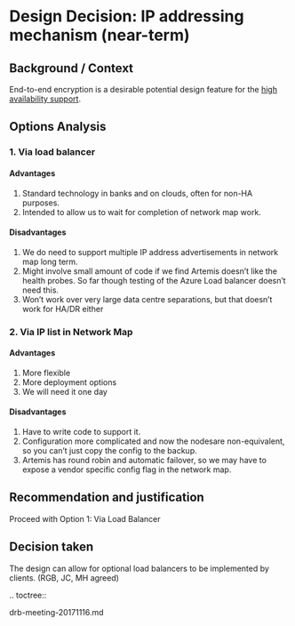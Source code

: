 # Design Decision: IP addressing mechanism (near-term)

## Background / Context

End-to-end encryption is a desirable potential design feature for the [high availability support](design).

## Options Analysis

### 1. Via load balancer

#### Advantages

1.    Standard technology in banks and on clouds, often for non-HA purposes.
2.    Intended to allow us to wait for completion of network map work.

#### Disadvantages

1.    We do need to support multiple IP address advertisements in network map long term.
2.    Might involve small amount of code if we find Artemis doesn’t like the health probes. So far though testing of the Azure Load balancer doesn’t need this.
3.    Won’t work over very large data centre separations, but that doesn’t work for HA/DR either

### 2. Via IP list in Network Map

#### Advantages

1. More flexible
2. More deployment options
3. We will need it one day

#### Disadvantages

1. Have to write code to support it.
2. Configuration more complicated and now the nodesare non-equivalent, so you can’t just copy the config to the backup.
3. Artemis has round robin and automatic failover, so we may have to expose a vendor specific config flag in the network map.

## Recommendation and justification

Proceed with Option 1: Via Load Balancer

## Decision taken

The design can allow for optional load balancers to be implemented by clients. (RGB, JC, MH agreed)

.. toctree::

   drb-meeting-20171116.md
